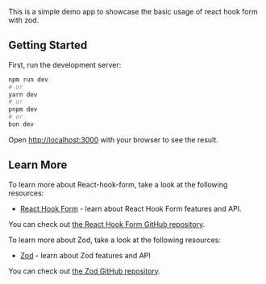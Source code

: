This is a simple demo app to showcase the basic usage of react hook form with zod.

## Getting Started

First, run the development server:

```bash
npm run dev
# or
yarn dev
# or
pnpm dev
# or
bun dev
```

Open [http://localhost:3000](http://localhost:3000) with your browser to see the result.

## Learn More

To learn more about React-hook-form, take a look at the following resources:

- [React Hook Form](https://react-hook-form.com/get-started) - learn about React Hook Form features and API.

You can check out [the React Hook Form GitHub repository](https://github.com/react-hook-form/react-hook-form/).

To learn more about Zod, take a look at the following resources:

- [Zod](https://zod.dev/) - learn about Zod features and API

You can check out [the Zod GitHub repository](https://github.com/colinhacks/zod/).
